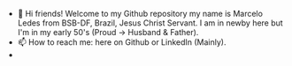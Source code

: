 - 👋 Hi friends! Welcome to my Github repository my name is Marcelo Ledes from BSB-DF, Brazil, Jesus Christ Servant. I am in newby here but I'm in my early 50's (Proud -> Husband & Father).
- 📫 How to reach me: here on Github or LinkedIn (Mainly). 
- <!---NO PRAY NO GAIN----/!> Yes that's what I do believe in!
<!---As you can see I am just giving my first steps on Github but I have some practical experience in my company with SVN.
mledes/mledes is a ✨ special ✨ repository because its `README.md` (this file) appears on your GitHub profile.
You can click the Preview link to take a look at your changes.
--->
